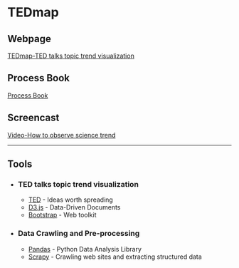 # TEDmap

## Webpage
[TEDmap-TED talks topic trend visualization](https://cwkenwaysun.github.io/TEDmap/)

## Process Book
[Process Book](https://github.com/cwkenwaysun/TEDmap/blob/master/final_report/ProcessBook_v1.pdf)

## Screencast
[Video-How to observe science trend](https://github.com/cwkenwaysun/TEDmap/blob/master/final_report/ProcessBook_v1.pdf)

- - -
## Tools
* ### TED talks topic trend visualization
  * [TED](https://www.ted.com/) - Ideas worth spreading
  * [D3.js](https://d3js.org/) - Data-Driven Documents
  * [Bootstrap](http://getbootstrap.com/) - Web toolkit

* ### Data Crawling and Pre-processing
  * [Pandas](http://pandas.pydata.org/) - Python Data Analysis Library
  * [Scrapy](https://docs.scrapy.org/en/latest/index.html) - Crawling web sites and extracting structured data
